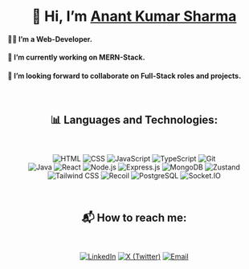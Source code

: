 <h1 align="center">👋 Hi, I’m <a href="https://www.linkedin.com/in/anant-kr-sharma-341793273" target="_blank">Anant Kumar Sharma</a></h1>

<h4>👨‍💻 I’m a Web-Developer.</h4>
<h4>🌱 I’m currently working on MERN-Stack.</h4>
<h4>🤝 I’m looking forward to collaborate on Full-Stack roles and projects.</h4>

<br>
<h2 align="center"> 📊 Languages and Technologies: </h2>
<br>
<p align="center">
  <img src="https://img.shields.io/badge/-HTML-E34F26?logo=html5&logoColor=white&style=for-the-badge" alt="HTML"/>
  <img src="https://img.shields.io/badge/-CSS-1572B6?logo=css3&logoColor=white&style=for-the-badge" alt="CSS"/>
  <img src="https://img.shields.io/badge/-JavaScript-F7DF1E?logo=javascript&logoColor=black&style=for-the-badge" alt="JavaScript"/>
  <img src="https://img.shields.io/badge/-TypeScript-3178C6?logo=typescript&logoColor=white&style=for-the-badge" alt="TypeScript"/>
  <img src="https://img.shields.io/badge/-Git-F05032?logo=git&logoColor=white&style=for-the-badge" alt="Git" />
  <br>
  <img src="https://img.shields.io/badge/-Java-007396?logo=java&logoColor=white&style=for-the-badge" alt="Java"/>
  <img src="https://img.shields.io/badge/React-20232A?style=for-the-badge&logo=react&logoColor=61DAFB" alt="React" />
  <img src="https://img.shields.io/badge/-Node.js-339933?logo=node.js&logoColor=white&style=for-the-badge" alt="Node.js"/>
  <img src="https://img.shields.io/badge/-Express.js-000000?logo=express&logoColor=white&style=for-the-badge" alt="Express.js"/>
  <img src="https://img.shields.io/badge/-MongoDB-47A248?logo=mongodb&logoColor=white&style=for-the-badge" alt="MongoDB"/>
  <img src="https://img.shields.io/badge/-Zustand-000000?logo=zustand&logoColor=white&style=for-the-badge" alt="Zustand" />
  <br>
  <img src="https://img.shields.io/badge/-Tailwind CSS-06B6D4?logo=tailwind-css&logoColor=white&style=for-the-badge" alt="Tailwind CSS"/>
  <img src="https://img.shields.io/badge/-Recoil-3578E5?logo=react&logoColor=white&style=for-the-badge" alt="Recoil"/>
  <img src="https://img.shields.io/badge/-PostgreSQL-4169E1?logo=postgresql&logoColor=white&style=for-the-badge" alt="PostgreSQL"/>
  <img src="https://img.shields.io/badge/-Socket.IO-010101?logo=socket.io&logoColor=white&style=for-the-badge" alt="Socket.IO" />
</p>
<br>
<h2 align="center"> 📬 How to reach me: </h2>
<br>
<p align="center">
  <a href="https://www.linkedin.com/in/anant-kr-sharma-341793273"><img src="https://img.shields.io/badge/-LinkedIn-0077B5?logo=linkedin&logoColor=white&style=for-the-badge" alt="LinkedIn" /></a>
  <a href="https://x.com/Anant_K_Sharma"><img src="https://img.shields.io/badge/-X%20(Twitter)-000000?logo=x&logoColor=white&style=for-the-badge" alt="X (Twitter)" /></a>
  <a href="mailto:anantkrsharma.work@gmail.com"><img src="https://img.shields.io/badge/-Email-D14836?logo=gmail&logoColor=white&style=for-the-badge" alt="Email" /></a>
</p>
